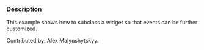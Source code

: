 ### Description
This example shows how to subclass a widget so that events can be further customized.

Contributed by: Alex Malyushytskyy.
